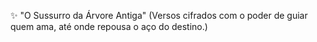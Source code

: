 ✨ "O Sussurro da Árvore Antiga"
(Versos cifrados com o poder de guiar quem ama, até onde repousa o aço do destino.)

